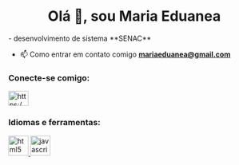 <h1 align="center">Olá 👋, sou Maria Eduanea</h1>
- desenvolvimento de sistema **SENAC**

- 📫 Como entrar em contato comigo **mariaeduanea@gmail.com**

<h3 align="left ">Conecte-se comigo:</h3>
<p align="left">
<a href="https://instagram.com/https://www.instagram.com/eduane_maryah/" target="blank"> <img align="center" src="https://raw.githubusercontent.com/rahuldkjain/github-profile-readme-generator/master/src/images/icons/Social/instagram.svg" alt="https:/ /www.instagram.com/eduane_maryah/" height="30" width="40" /></a>
</p>

<h3 align="left">Idiomas e ferramentas:</h3>
<p align= "esquerda"> <a href="https://www.w3.org/html/" target="_blank" rel="noreferrer"> <img src="https://raw.githubusercontent.com/devicons/ devicon/master/icons/html5/html5-original-wordmark.svg" alt="html5" width="40" height="40"/> </a> <a href="https://developer.mozilla. org/en-US/docs/Web/JavaScript" target="_blank" rel="noreferrer"> <img src="https://raw.githubusercontent.com/devicons/devicon/master/icons/javascript/javascript- original.svg" alt="javascript" width="40" height="40"/> </a> </p>

